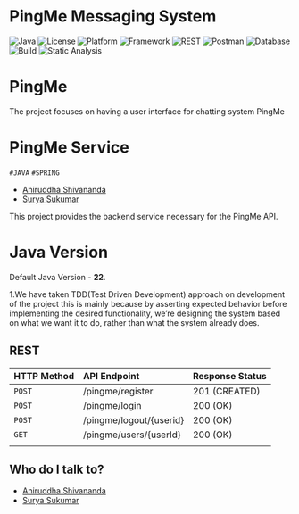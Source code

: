 # PingMe Messaging System
![Java](https://img.shields.io/badge/language-Java%2022-blue)
![License](https://img.shields.io/badge/license-Apache%202.0-red)
![Platform](https://img.shields.io/badge/platform-Mac%20OS%20X-brightgreen)
![Framework](https://img.shields.io/badge/ramework-Spring%20Framework-brightgreen)
![REST](https://img.shields.io/badge/architecture-REST-purple)
![Postman](https://img.shields.io/badge/tool-Postman-orange)
![Database](https://img.shields.io/badge/database-H2%20Database-blue)
![Build](https://img.shields.io/badge/build-Gradle-23B5D3)
![Static Analysis](https://img.shields.io/badge/static_analysis-SpotBugs-red)

# PingMe
The project focuses on having a user interface for chatting system PingMe

# PingMe Service #

`#JAVA` `#SPRING`

- [Aniruddha Shivananda](mailto:aniruddhams2023@gmail.com)
- [Surya Sukumar](mailto:Suryasukumar0911@gmail.com)

This project provides the backend service necessary for the PingMe API.

# Java Version

Default Java Version -  **22**.

1.We have taken TDD(Test Driven Development) approach on development of the project
this is mainly because by asserting expected behavior before implementing the desired 
functionality, we’re designing the system based on what we want it to do, rather than what
the system already does.

## REST

| HTTP Method | API Endpoint                  | Response Status |
|:------------|:------------------------------|:----------------|
| `POST`      | /pingme/register              | 201 (CREATED)   |
| `POST`      | /pingme/login                 | 200 (OK)        |
| `POST`      | /pingme/logout/{userid}       | 200 (OK)        |
| `GET`       | /pingme/users/{userId}        | 200 (OK)        |
                                                                                                                                                  |
## Who do I talk to? ###
- [Aniruddha Shivananda](mailto:aniruddhams2023@gmail.com)
- [Surya Sukumar](mailto:Suryasukumar0911@gmail.com)